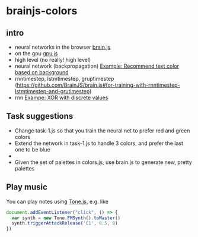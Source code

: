 # brainjs-colors

## intro

- neural networks in the browser [brain.js](https://github.com/BrainJS/brain.js)
- on the gpu [gpu.js](https://github.com/gpujs/gpu.js)
- high level (no really! high level)
- neural network (backpropagation) [Example: Recommend text color based on background](https://github.com/BrainJS/brain.js#for-training-with-neuralnetwork)
- rnntimestep, lstmtimestep, gruptimestep (https://github.com/BrainJS/brain.js#for-training-with-rnntimestep-lstmtimestep-and-grutimestep)
- rnn [Exampe: XOR with discrete values](https://github.com/BrainJS/brain.js#examples)

## Task suggestions

- Change task-1.js so that you train the neural net to prefer red and green colors
- Extend the network in task-1.js to handle 3 colors, and prefer the last one to be blue 
- 
- Given the set of palettes in colors.js, use brain.js to generate new, pretty palettes

## Play music

You can play notes using [Tone.js](https://tonejs.github.io/), e.g. like

```js
document.addEventListener("click", () => {
  var synth = new Tone.FMSynth().toMaster()
  synth.triggerAttackRelease('C1', 0.5, 0)
})
```

